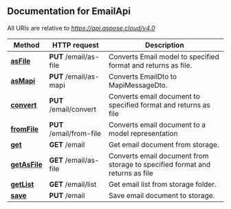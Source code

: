 
## Documentation for EmailApi

All URIs are relative to *https://api.aspose.cloud/v4.0*

Method | HTTP request | Description
------ | ------------ | -----------
[**asFile**](EmailApi.md#asFile) | **PUT** /email/as-file | Converts Email model to specified format and returns as file.             
[**asMapi**](EmailApi.md#asMapi) | **PUT** /email/as-mapi | Converts EmailDto to MapiMessageDto.             
[**convert**](EmailApi.md#convert) | **PUT** /email/convert | Converts email document to specified format and returns as file             
[**fromFile**](EmailApi.md#fromFile) | **PUT** /email/from-file | Converts email document to a model representation             
[**get**](EmailApi.md#get) | **GET** /email | Get email document from storage.             
[**getAsFile**](EmailApi.md#getAsFile) | **GET** /email/as-file | Converts email document from storage to specified format and returns as file             
[**getList**](EmailApi.md#getList) | **GET** /email/list | Get email list from storage folder.             
[**save**](EmailApi.md#save) | **PUT** /email | Save email document to storage.             
